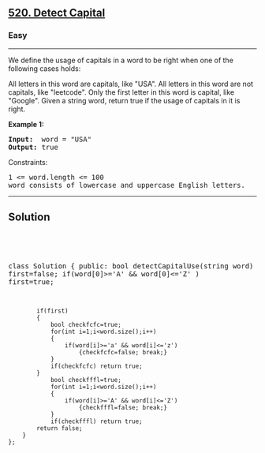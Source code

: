 
<h2><a href="https://leetcode.com/problems/detect-capital/description/">520. Detect Capital</a></h2>
<h3>Easy</h3>
<hr>
<div><p>
We define the usage of capitals in a word to be right when one of the following cases holds:

All letters in this word are capitals, like "USA".
All letters in this word are not capitals, like "leetcode".
Only the first letter in this word is capital, like "Google".
Given a string word, return true if the usage of capitals in it is right.
</p>


<p><strong>Example 1:</strong></p>
<pre><strong>Input:</strong>  word = "USA"
<strong>Output:</strong> true
</pre>



Constraints:
<pre>
1 <= word.length <= 100
word consists of lowercase and uppercase English letters.
</pre>
<hr>
 <h2><strong><b>Solution</b></strong></h2>
 <br>
 <pre>
 
  class Solution {
    public:
        bool detectCapitalUse(string word) {
            bool first=false;
            if(word[0]>='A' && word[0]<='Z' ) first=true;

            if(first)
            {
                bool checkfcfc=true;
                for(int i=1;i<word.size();i++)
                {
                    if(word[i]>='a' && word[i]<='z')
                        {checkfcfc=false; break;}
                }
                if(checkfcfc) return true;
            }
                bool checkfffl=true;
                for(int i=1;i<word.size();i++)
                {
                    if(word[i]>='A' && word[i]<='Z')
                        {checkfffl=false; break;}
                }
                if(checkfffl) return true;
            return false;
        }
    };
          
 </pre>

